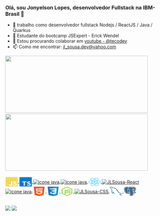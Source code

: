 ### Olá, sou Jonyelson Lopes, desenvolvedor Fullstack na IBM-Brasil 👋

- 🔭 trabalho como desenvolvedor fullstack Nodejs / ReactJS / Java / Quarkus
- 🌱 Estudante do bootcamp JSExpert - Erick Wendel
- 👯 Estou procurando colaborar em [youtube - @tecodev](https://www.youtube.com/channel/UCVFoQbSA_ASAwqw26oL0h7w)
- 📫 Como me encontrar: jl_sousa.dev@yahoo.com



<div>
  <a href="https://github.com/JL-Sousa">
 <img height="180em" width="450em" src="https://github-readme-stats.vercel.app/api?username=JL-Sousa&&show_icons=true&title_color=FF4500&icon_color=bb2acf&text_color=daf7dc&bg_color=000000&include_all_commits=true&count_private=true">
  <img height="180em" width="450em" src="https://github-readme-stats.vercel.app/api/top-langs/?username=JL-Sousa&layout=compact&langs_count=7&theme=dracula&title_color=FF4500&icon_color=bb2acf&text_color=daf7dc&bg_color=000000"/>
</div>
  
<div style="display: inline_block"><br>
  <img align="center" alt="JLSousa-Js" height="30" width="40" src="https://raw.githubusercontent.com/devicons/devicon/master/icons/javascript/javascript-plain.svg">
  <img align="center" alt="JLSousa-Ts" height="30" width="40" src="https://raw.githubusercontent.com/devicons/devicon/master/icons/typescript/typescript-plain.svg">
  <img align="center" alt="icone java" height="30" width="40" src="https://cdn.jsdelivr.net/gh/devicons/devicon/icons/java/java-original.svg">
  <img align="center" alt="icone java" height="30" width="40" src="https://cdn.jsdelivr.net/gh/devicons/devicon/icons/spring/spring-original.svg">
  <img align="center" alt="JLSousa-React" height="30" width="40" src="https://raw.githubusercontent.com/devicons/devicon/master/icons/react/react-original.svg">
  <img align="center" alt="JLSousa-React" height="30" width="40" src="https://cdn.jsdelivr.net/gh/devicons/devicon/icons/materialui/materialui-original.svg">
   <img align="center" alt="icone java" height="30" width="40" src="https://cdn.jsdelivr.net/gh/devicons/devicon/icons/bootstrap/bootstrap-original.svg">
  <img align="center" alt="JLSousa-HTML" height="30" width="40" src="https://raw.githubusercontent.com/devicons/devicon/master/icons/html5/html5-original.svg">
  <img align="center" alt="JLSousa-CSS" height="30" width="40" src="https://raw.githubusercontent.com/devicons/devicon/master/icons/css3/css3-original.svg">
  <img align="center" alt="JLSousa-CSS" height="30" width="40" src="https://raw.githubusercontent.com/devicons/devicon/master/icons/nodejs/nodejs-original.svg">
  <img align="center" alt="JLSousa-CSS" height="30" width="40" src="https://cdn.jsdelivr.net/gh/devicons/devicon/icons/express/express-original.svg">
  <img align="center" alt="JLSousa-CSS" height="30" width="40" src="https://raw.githubusercontent.com/devicons/devicon/master/icons/mysql/mysql-original.svg">
  <img align="center" alt="JLSousa-CSS" height="30" width="40" src="https://raw.githubusercontent.com/devicons/devicon/master/icons/postgresql/postgresql-original.svg">
</div>
  
  ##
  
  <div>
  <a href = "mailto:jonyelson20@gmail.com"><img src="https://img.shields.io/badge/-Gmail-%23333?style=for-the-badge&logo=gmail&logoColor=white" target="_blank"></a>
  <a href="https://www.linkedin.com/in/jonyelson-ls-dev/" target="_blank"><img src="https://img.shields.io/badge/-LinkedIn-%230077B5?style=for-the-badge&logo=linkedin&logoColor=white" target="_blank"></a> 
  <div/>

